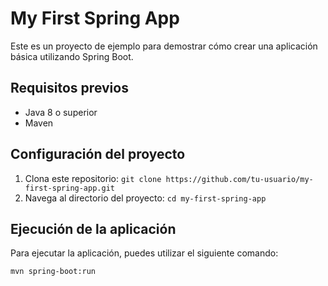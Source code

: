 # My First Spring App

Este es un proyecto de ejemplo para demostrar cómo crear una aplicación básica utilizando Spring Boot.

## Requisitos previos

- Java 8 o superior
- Maven

## Configuración del proyecto

1. Clona este repositorio: `git clone https://github.com/tu-usuario/my-first-spring-app.git`
2. Navega al directorio del proyecto: `cd my-first-spring-app`

## Ejecución de la aplicación

Para ejecutar la aplicación, puedes utilizar el siguiente comando:

```bash
mvn spring-boot:run
